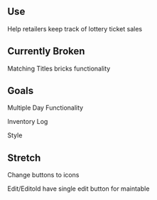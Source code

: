 ## Use
  Help retailers keep track of lottery ticket sales

## Currently Broken
  Matching Titles bricks functionality

## Goals
  Multiple Day Functionality
  
  Inventory Log
  
  Style

## Stretch
  Change buttons to icons

  Edit/Editold have single edit button for maintable
